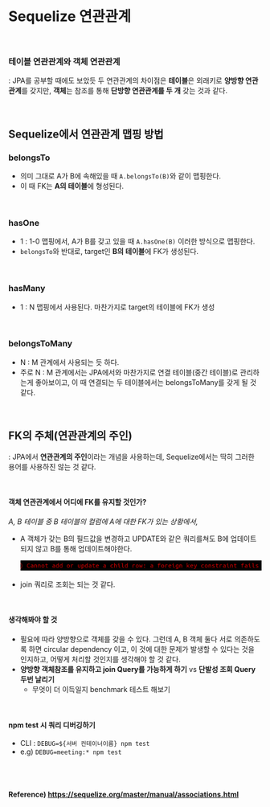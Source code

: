 # Sequelize 연관관계

<br>

### 테이블 연관관계와 객체 연관관계

: JPA를 공부할 때에도 보았듯 두 연관관계의 차이점은 **테이블**은 외래키로 **양방향 연관관계**를 갖지만, **객체**는 참조를 통해 **단방향 연관관계를 두 개** 갖는 것과 같다.

<br>

## Sequelize에서 연관관계 맵핑 방법

### belongsTo

* 의미 그대로 A가 B에 속해있을 때 `A.belongsTo(B)`와 같이 맵핑한다.
* 이 때 FK는 **A의 테이블**에 형성된다.

<br>

### hasOne

* 1 : 1-0 맵핑에서, A가 B를 갖고 있을 때 `A.hasOne(B)` 이러한 방식으로 맵핑한다.
* `belongsTo`와 반대로, target인 **B의 테이블**에 FK가 생성된다.

<br>

### hasMany

* 1 : N 맵핑에서 사용된다. 마찬가지로 target의 테이블에 FK가 생성

<br>

### belongsToMany

* N : M 관계에서 사용되는 듯 하다.
* 주로 N : M 관계에서는 JPA에서와 마찬가지로 연결 테이블(중간 테이블)로 관리하는게 좋아보이고, 이 때 연결되는 두 테이블에서는 belongsToMany를 갖게 될 것 같다.

<br>

## FK의 주체(연관관계의 주인)

: JPA에서 **연관관계의 주인**이라는 개념을 사용하는데, Sequelize에서는 딱히 그러한 용어를 사용하진 않는 것 같다.

<br>

#### 객체 연관관계에서 어디에 FK를 유지할 것인가?

*A, B 테이블 중 B 테이블의 컬럼에 A에 대한 FK가 있는 상황에서,*

* A 객체가 갖는 B의 필드값을 변경하고 UPDATE와 같은 쿼리를쳐도 B에 업데이트 되지 않고 B를 통해 업데이트해야한다.

  ![image-20210818122333311](./images/query_error.png) 

* join 쿼리로 조회는 되는 것 같다.

<br>

#### 생각해봐야 할 것

* 필요에 따라 양방향으로 객체를 갖을 수 있다. 그런데 A, B 객체 둘다 서로 의존하도록 하면 circular dependency 이고, 이 것에 대한 문제가 발생할 수 있다는 것을 인지하고, 어떻게 처리할 것인지를 생각해야 할 것 같다.
* **양방향 객체참조를 유지하고 join Query를 가능하게 하기** vs **단발성 조회 Query 두번 날리기**
  * 무엇이 더 이득일지 benchmark 테스트 해보기

<br>

#### npm test 시 쿼리 디버깅하기

* CLI : `DEBUG=${서버 컨테이너이름} npm test`
* e.g) `DEBUG=meeting:* npm test`

<br><br>

#### Reference) https://sequelize.org/master/manual/associations.html


